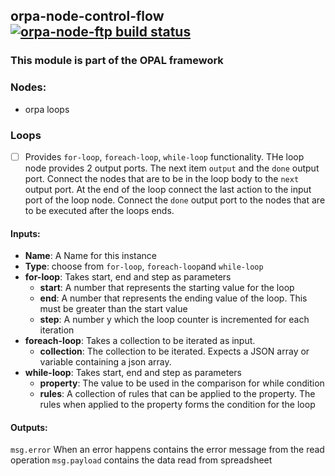 ## orpa-node-control-flow [![orpa-node-ftp build status](https://frozen-fortress-98851.herokuapp.com/telligro/orpa-nodes/17/badge?subject=build)](https://travis-ci.org/telligro/orpa-nodes)
### This module is part of the OPAL framework
### Nodes: 
* orpa loops
### Loops
- [ ] Provides `for-loop`, `foreach-loop`, `while-loop` functionality. THe loop node provides 2 output ports. The next item `output` and the `done` output port. Connect the nodes that are to be in the loop body to the `next` output port. At the end of the loop connect the last action to the input port of the loop node. Connect the `done` output port to the nodes that are to be executed after the loops ends. 
#### Inputs:
* **Name**: A Name for this instance
* **Type**: choose from `for-loop`, `foreach-loop`and `while-loop`
* **for-loop**: Takes start, end and step as parameters
    * **start**: A number that represents the starting value for the loop
    * **end**: A number that represents the ending value of the loop. This must be greater than the start value
    * **step**: A number y which the loop counter is incremented for each iteration
* **foreach-loop**: Takes a collection to be iterated as input. 
    * **collection**: The collection to be iterated. Expects a JSON array or variable containing a json array.
* **while-loop**: Takes start, end and step as parameters
    * **property**: The value to be used in the comparison for while condition
    * **rules**: A collection of rules that can be applied to the property. The rules when applied to the property forms the condition for the loop
#### Outputs:
`msg.error` When an error happens contains the error message from the read operation
`msg.payload` contains the data read from spreadsheet

